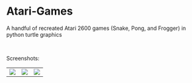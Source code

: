 # Atari-Games
A handful of recreated Atari 2600 games (Snake, Pong, and Frogger) in python turtle graphics

&nbsp;

Screenshots:

<table>
<tr>
<td><img src="https://user-images.githubusercontent.com/110949954/195129002-3dd15f8e-89a0-417d-abb6-c5dff4f1d85a.png"></td>
<td><img src="https://user-images.githubusercontent.com/110949954/195129521-c0288471-fac2-41b9-9d06-b49230d3a5ba.png"></td>
<td><img src="https://user-images.githubusercontent.com/110949954/195129628-13b4c11d-e539-4cb2-bed5-d4e3d60defc0.png"></td>
</tr>
</table>


